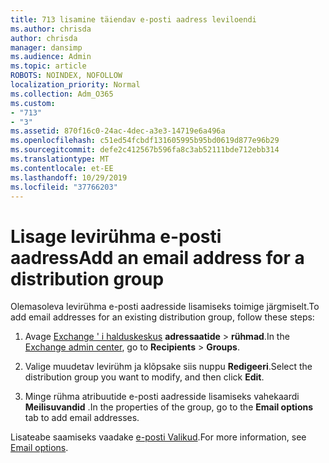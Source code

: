 ```yaml
---
title: 713 lisamine täiendav e-posti aadress leviloendi
ms.author: chrisda
author: chrisda
manager: dansimp
ms.audience: Admin
ms.topic: article
ROBOTS: NOINDEX, NOFOLLOW
localization_priority: Normal
ms.collection: Adm_O365
ms.custom:
- "713"
- "3"
ms.assetid: 870f16c0-24ac-4dec-a3e3-14719e6a496a
ms.openlocfilehash: c51ed54fcbdf131605995b95bd0619d877e96b29
ms.sourcegitcommit: defe2c412567b596fa8c3ab52111bde712ebb314
ms.translationtype: MT
ms.contentlocale: et-EE
ms.lasthandoff: 10/29/2019
ms.locfileid: "37766203"
---
```

# <a name="add-an-email-address-for-a-distribution-group"></a><span data-ttu-id="6557c-102">Lisage levirühma e-posti aadress</span><span class="sxs-lookup"><span data-stu-id="6557c-102">Add an email address for a distribution group</span></span>

<span data-ttu-id="6557c-103">Olemasoleva levirühma e-posti aadresside lisamiseks toimige järgmiselt.</span><span class="sxs-lookup"><span data-stu-id="6557c-103">To add email addresses for an existing distribution group, follow these steps:</span></span>

1. <span data-ttu-id="6557c-104">Avage [Exchange ' i halduskeskus](https://outlook.office365.com/ecp/) **adressaatide** \> **rühmad**.</span><span class="sxs-lookup"><span data-stu-id="6557c-104">In the [Exchange admin center](https://outlook.office365.com/ecp/), go to **Recipients** \> **Groups**.</span></span>

2. <span data-ttu-id="6557c-105">Valige muudetav levirühm ja klõpsake siis nuppu **Redigeeri**.</span><span class="sxs-lookup"><span data-stu-id="6557c-105">Select the distribution group you want to modify, and then click **Edit**.</span></span>

3. <span data-ttu-id="6557c-106">Minge rühma atribuutide e-posti aadresside lisamiseks vahekaardi **Meilisuvandid** .</span><span class="sxs-lookup"><span data-stu-id="6557c-106">In the properties of the group, go to the **Email options** tab to add email addresses.</span></span> 

<span data-ttu-id="6557c-107">Lisateabe saamiseks vaadake [e-posti Valikud](https://technet.microsoft.com/library/bb124513.aspx#emailoptions).</span><span class="sxs-lookup"><span data-stu-id="6557c-107">For more information, see [Email options](https://technet.microsoft.com/library/bb124513.aspx#emailoptions).</span></span>
